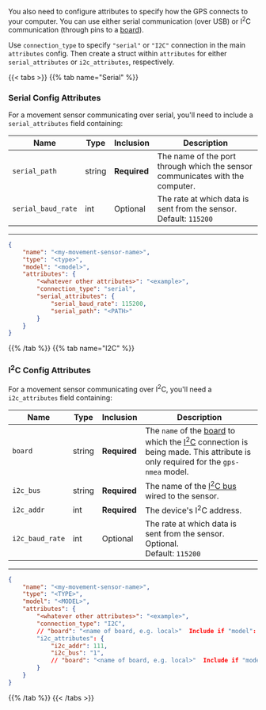 You also need to configure attributes to specify how the GPS connects to your computer.
You can use either serial communication (over USB) or I<sup>2</sup>C communication (through pins to a [board](../../../board/)).

Use `connection_type` to specify `"serial"` or `"I2C"` connection in the main `attributes` config.
Then create a struct within `attributes` for either `serial_attributes` or `i2c_attributes`, respectively.

{{< tabs >}}
{{% tab name="Serial" %}}

### Serial Config Attributes

For a movement sensor communicating over serial, you'll need to include a `serial_attributes` field containing:

Name | Type | Inclusion | Description
---- | ---- | --------- | -----------
`serial_path` | string | **Required** | The name of the port through which the sensor communicates with the computer.
`serial_baud_rate` | int | Optional | The rate at which data is sent from the sensor. <br> Default: `115200`
---

```json {class="line-numbers linkable-line-numbers"}
{
    "name": "<my-movement-sensor-name>",
    "type": "<type>",
    "model": "<model>",
    "attributes": {
        "<whatever other attributes>": "<example>",
        "connection_type": "serial",
        "serial_attributes": {
            "serial_baud_rate": 115200,
            "serial_path": "<PATH>"
        }
    }
}
```

{{% /tab %}}
{{% tab name="I2C" %}}

### I<sup>2</sup>C Config Attributes

For a movement sensor communicating over I<sup>2</sup>C, you'll need a `i2c_attributes` field containing:

Name | Type | Inclusion | Description
---- | ---- | --------- | -----------
`board` | string | **Required** | The `name` of the [board](/components/board/) to which the [I<sup>2</sup>C](/components/board/#i2cs) connection is being made. This attribute is only required for the `gps-nmea` model.
`i2c_bus` | string | **Required** | The name of the [I<sup>2</sup>C bus](/components/board/#i2cs) wired to the sensor.
`i2c_addr` | int | **Required** | The device's I<sup>2</sup>C address.
`i2c_baud_rate` | int | Optional | The rate at which data is sent from the sensor. Optional. <br> Default: `115200`
---

```json {class="line-numbers linkable-line-numbers"}
{
    "name": "<my-movement-sensor-name>",
    "type": "<TYPE>",
    "model": "<MODEL>",
    "attributes": {
        "<whatever other attributes>": "<example>",
        "connection_type": "I2C",
        // "board": "<name of board, e.g. local>"  Include if "model": "gps-rtk"
        "i2c_attributes": {
            "i2c_addr": 111,
            "i2c_bus": "1",
            // "board": "<name of board, e.g. local>"  Include if "model": "gps-nmea"
        }
    }
}
```

{{% /tab %}}
{{< /tabs >}}
